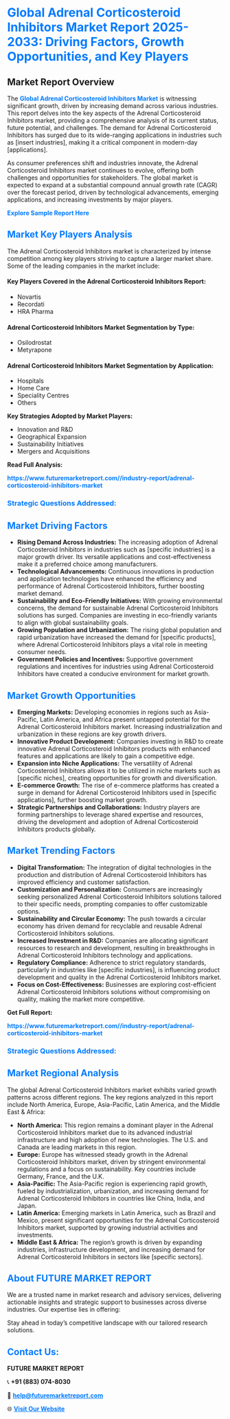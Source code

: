 <h1 style="color: #007BFF;">Global Adrenal Corticosteroid Inhibitors Market Report 2025-2033: Driving Factors, Growth Opportunities, and Key Players</h1>

<section id="overview">
<h2>Market Report Overview</h2>
<p>The <a href="https://www.futuremarketreport.com//industry-report/adrenal-corticosteroid-inhibitors-market" style="color: #007BFF; text-decoration: none;"><strong>Global Adrenal Corticosteroid Inhibitors Market</strong></a> is witnessing significant growth, driven by increasing demand across various industries. This report delves into the key aspects of the Adrenal Corticosteroid Inhibitors market, providing a comprehensive analysis of its current status, future potential, and challenges. The demand for Adrenal Corticosteroid Inhibitors has surged due to its wide-ranging applications in industries such as [insert industries], making it a critical component in modern-day [applications].</p>
<p>As consumer preferences shift and industries innovate, the Adrenal Corticosteroid Inhibitors market continues to evolve, offering both challenges and opportunities for stakeholders. The global market is expected to expand at a substantial compound annual growth rate (CAGR) over the forecast period, driven by technological advancements, emerging applications, and increasing investments by major players.</p>
</section>

<section id="overview">
<p><a href="https://www.futuremarketreport.com//request-sample/reportId=79254" style="color: #007BFF; text-decoration: none;"><strong>Explore Sample Report Here</strong></a></p>
</section>

<section id="key-players">
<h2 style="color: #007BFF;">Market Key Players Analysis</h2>
<p>The Adrenal Corticosteroid Inhibitors market is characterized by intense competition among key players striving to capture a larger market share. Some of the leading companies in the market include:</p>
<h4>Key Players Covered in the Adrenal Corticosteroid Inhibitors Report:</h4>
<ul><li>Novartis</li><li>Recordati</li><li>HRA Pharma</li></ul>
<h4>Adrenal Corticosteroid Inhibitors Market Segmentation by Type:</h4>
<ul><li>Osilodrostat</li><li>Metyrapone</li></ul>

<h4>Adrenal Corticosteroid Inhibitors Market Segmentation by Application:</h4>
<ul><li>Hospitals</li><li>Home Care</li><li>Speciality Centres</li><li>Others</li></ul>
<p><strong>Key Strategies Adopted by Market Players:</strong></p>
<ul>
<li>Innovation and R&D</li>
<li>Geographical Expansion</li>
<li>Sustainability Initiatives</li>
<li>Mergers and Acquisitions</li>
</ul>
</section>

<section>
<p><strong>Read Full Analysis: </strong></p><a href="https://www.futuremarketreport.com//industry-report/adrenal-corticosteroid-inhibitors-market" style="color: #007BFF; text-decoration: none;"><strong>https://www.futuremarketreport.com//industry-report/adrenal-corticosteroid-inhibitors-market</strong></a>
<h3 style="color: #007BFF;">Strategic Questions Addressed:</h3>
</section>

<section id="driving-factors">
<h2 style="color: #007BFF;">Market Driving Factors</h2>
<ul>
<li><strong>Rising Demand Across Industries:</strong> The increasing adoption of Adrenal Corticosteroid Inhibitors in industries such as [specific industries] is a major growth driver. Its versatile applications and cost-effectiveness make it a preferred choice among manufacturers.</li>
<li><strong>Technological Advancements:</strong> Continuous innovations in production and application technologies have enhanced the efficiency and performance of Adrenal Corticosteroid Inhibitors, further boosting market demand.</li>
<li><strong>Sustainability and Eco-Friendly Initiatives:</strong> With growing environmental concerns, the demand for sustainable Adrenal Corticosteroid Inhibitors solutions has surged. Companies are investing in eco-friendly variants to align with global sustainability goals.</li>
<li><strong>Growing Population and Urbanization:</strong> The rising global population and rapid urbanization have increased the demand for [specific products], where Adrenal Corticosteroid Inhibitors plays a vital role in meeting consumer needs.</li>
<li><strong>Government Policies and Incentives:</strong> Supportive government regulations and incentives for industries using Adrenal Corticosteroid Inhibitors have created a conducive environment for market growth.</li>
</ul>
</section>

<section id="growth-opportunities">
<h2 style="color: #007BFF;">Market Growth Opportunities</h2>
<ul>
<li><strong>Emerging Markets:</strong> Developing economies in regions such as Asia-Pacific, Latin America, and Africa present untapped potential for the Adrenal Corticosteroid Inhibitors market. Increasing industrialization and urbanization in these regions are key growth drivers.</li>
<li><strong>Innovative Product Development:</strong> Companies investing in R&D to create innovative Adrenal Corticosteroid Inhibitors products with enhanced features and applications are likely to gain a competitive edge.</li>
<li><strong>Expansion into Niche Applications:</strong> The versatility of Adrenal Corticosteroid Inhibitors allows it to be utilized in niche markets such as [specific niches], creating opportunities for growth and diversification.</li>
<li><strong>E-commerce Growth:</strong> The rise of e-commerce platforms has created a surge in demand for Adrenal Corticosteroid Inhibitors used in [specific applications], further boosting market growth.</li>
<li><strong>Strategic Partnerships and Collaborations:</strong> Industry players are forming partnerships to leverage shared expertise and resources, driving the development and adoption of Adrenal Corticosteroid Inhibitors products globally.</li>
</ul>
</section>

<section id="trending-factors">
<h2 style="color: #007BFF;">Market Trending Factors</h2>
<ul>
<li><strong>Digital Transformation:</strong> The integration of digital technologies in the production and distribution of Adrenal Corticosteroid Inhibitors has improved efficiency and customer satisfaction.</li>
<li><strong>Customization and Personalization:</strong> Consumers are increasingly seeking personalized Adrenal Corticosteroid Inhibitors solutions tailored to their specific needs, prompting companies to offer customizable options.</li>
<li><strong>Sustainability and Circular Economy:</strong> The push towards a circular economy has driven demand for recyclable and reusable Adrenal Corticosteroid Inhibitors solutions.</li>
<li><strong>Increased Investment in R&D:</strong> Companies are allocating significant resources to research and development, resulting in breakthroughs in Adrenal Corticosteroid Inhibitors technology and applications.</li>
<li><strong>Regulatory Compliance:</strong> Adherence to strict regulatory standards, particularly in industries like [specific industries], is influencing product development and quality in the Adrenal Corticosteroid Inhibitors market.</li>
<li><strong>Focus on Cost-Effectiveness:</strong> Businesses are exploring cost-efficient Adrenal Corticosteroid Inhibitors solutions without compromising on quality, making the market more competitive.</li>
</ul>
</section>

<section>
<p><strong>Get Full Report: </strong></p><a href="https://www.futuremarketreport.com//industry-report/adrenal-corticosteroid-inhibitors-market" style="color: #007BFF; text-decoration: none;"><strong>https://www.futuremarketreport.com//industry-report/adrenal-corticosteroid-inhibitors-market</strong></a>
<h3 style="color: #007BFF;">Strategic Questions Addressed:</h3>
</section>


<section id="regional-analysis">
<h2 style="color: #007BFF;">Market Regional Analysis</h2>
<p>The global Adrenal Corticosteroid Inhibitors market exhibits varied growth patterns across different regions. The key regions analyzed in this report include North America, Europe, Asia-Pacific, Latin America, and the Middle East & Africa:</p>
<ul>
<li><strong>North America:</strong> This region remains a dominant player in the Adrenal Corticosteroid Inhibitors market due to its advanced industrial infrastructure and high adoption of new technologies. The U.S. and Canada are leading markets in this region.</li>
<li><strong>Europe:</strong> Europe has witnessed steady growth in the Adrenal Corticosteroid Inhibitors market, driven by stringent environmental regulations and a focus on sustainability. Key countries include Germany, France, and the U.K.</li>
<li><strong>Asia-Pacific:</strong> The Asia-Pacific region is experiencing rapid growth, fueled by industrialization, urbanization, and increasing demand for Adrenal Corticosteroid Inhibitors in countries like China, India, and Japan.</li>
<li><strong>Latin America:</strong> Emerging markets in Latin America, such as Brazil and Mexico, present significant opportunities for the Adrenal Corticosteroid Inhibitors market, supported by growing industrial activities and investments.</li>
<li><strong>Middle East & Africa:</strong> The region’s growth is driven by expanding industries, infrastructure development, and increasing demand for Adrenal Corticosteroid Inhibitors in sectors like [specific sectors].</li>
</ul>
</section>

<footer>
<h2 style="color: #007BFF;">About FUTURE MARKET REPORT</h2>
<p>We are a trusted name in market research and advisory services, delivering actionable insights and strategic support to businesses across diverse industries. Our expertise lies in offering:</p>

<p>Stay ahead in today’s competitive landscape with our tailored research solutions.</p>

<h2 style="color: #007BFF;">Contact Us:</h2>
<p><strong>FUTURE MARKET REPORT</strong></p>
<p>📞 <strong>+91 (883) 074-8030</strong></p>
<p>📧 <strong><a href="mailto:help@futuremarketreport.com" style="color: #007BFF;">help@futuremarketreport.com</a></strong></p>
<p>🌐 <strong><a href="https://www.futuremarketreport.com/" style="color: #007BFF;">Visit Our Website</a></strong></p>
</footer>